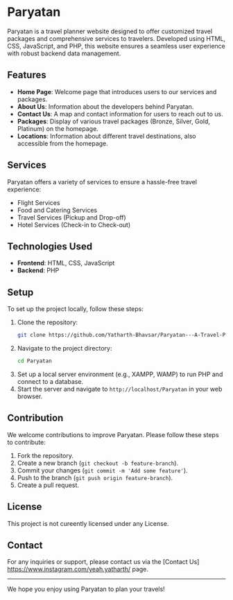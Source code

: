 # Paryatan

Paryatan is a travel planner website designed to offer customized travel packages and comprehensive services to travelers. Developed using HTML, CSS, JavaScript, and PHP, this website ensures a seamless user experience with robust backend data management.

## Features

- **Home Page**: Welcome page that introduces users to our services and packages.
- **About Us**: Information about the developers behind Paryatan.
- **Contact Us**: A map and contact information for users to reach out to us.
- **Packages**: Display of various travel packages (Bronze, Silver, Gold, Platinum) on the homepage.
- **Locations**: Information about different travel destinations, also accessible from the homepage.

## Services

Paryatan offers a variety of services to ensure a hassle-free travel experience:
- Flight Services
- Food and Catering Services
- Travel Services (Pickup and Drop-off)
- Hotel Services (Check-in to Check-out)

## Technologies Used

- **Frontend**: HTML, CSS, JavaScript
- **Backend**: PHP

## Setup

To set up the project locally, follow these steps:

1. Clone the repository:
    ```bash
    git clone https://github.com/Yatharth-Bhavsar/Paryatan---A-Travel-Planner-Website
    ```
2. Navigate to the project directory:
    ```bash
    cd Paryatan
    ```
3. Set up a local server environment (e.g., XAMPP, WAMP) to run PHP and connect to a database.
4. Start the server and navigate to `http://localhost/Paryatan` in your web browser.

## Contribution

We welcome contributions to improve Paryatan. Please follow these steps to contribute:

1. Fork the repository.
2. Create a new branch (`git checkout -b feature-branch`).
3. Commit your changes (`git commit -m 'Add some feature'`).
4. Push to the branch (`git push origin feature-branch`).
5. Create a pull request.

## License

This project is not cureently licensed under any License.

## Contact

For any inquiries or support, please contact us via the [Contact Us] https://www.instagram.com/yeah.yatharth/ page.

---

We hope you enjoy using Paryatan to plan your travels!
